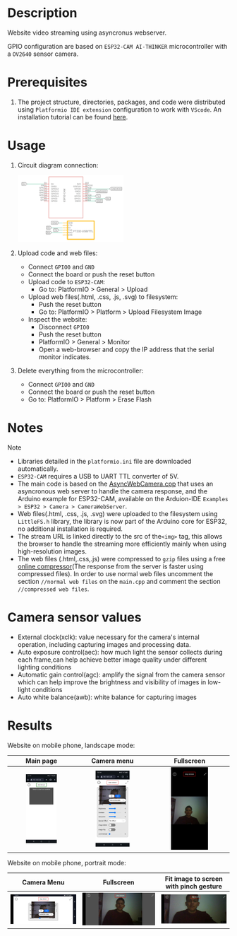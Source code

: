 # Description
Website video streaming using asyncronus webserver.

GPIO configuration are based on `ESP32-CAM AI-THINKER` microcontroller with a `OV2640` sensor camera.

# Prerequisites 
1. The project structure, directories, packages, and code were distributed using `Platformio IDE extension` configuration to work with `VScode`. An installation tutorial can be found <a href="https://randomnerdtutorials.com/vs-code-platformio-ide-esp32-esp8266-arduino/" target="_blank">here</a>.


# Usage
1. Circuit diagram connection:

    <img src="https://github.com/javierandrango/microcontrollers/blob/main/images/VIDEO-STREAM-CIRCUIT.png" width='50%'>

2. Upload code and web files: 
    - Connect `GPIO0` and `GND` 
    - Connect the board or push the reset button 
    - Upload code to `ESP32-CAM`:
        - Go to: PlatformIO > General > Upload
    - Upload web files(.html, .css, .js, .svg) to filesystem: 
        - Push the reset button 
        - Go to: PlatformIO > Platform > Upload Filesystem Image
    - Inspect the website:    
        - Disconnect `GPIO0`
        - Push the reset button 
        - PlatformIO > General > Monitor
        - Open a web-browser and copy the IP address that the serial monitor indicates.

3. Delete everything from the microcontroller:
    - Connect `GPIO0` and `GND` 
    - Connect the board or push the reset button
    - Go to: PlatformIO > Platform > Erase Flash

# Notes
> [!NOTE]
> - Libraries detailed in the `platformio.ini` file are downloaded automatically.
> - `ESP32-CAM` requires a USB to UART TTL converter of 5V.
> - The main code is based on the <a href="https://gist.github.com/me-no-dev/d34fba51a8f059ac559bf62002e61aa3" target="_blank">AsyncWebCamera.cpp</a> that uses an asyncronous web server to handle the camera response, and the Arduino example for ESP32-CAM, available on the Arduion-IDE `Examples > ESP32 > Camera > CameraWebServer`.
> - Web files(.html, .css, .js, .svg) were uploaded to the filesystem using `LittleFS.h` library, the library is now part of the Arduino core for ESP32, no additional installation is required.
> - The stream URL is linked directly to the src of the`<img>` tag, this allows the browser to handle the streaming more efficiently mainly when using high-resolution images.
> - The web files (.html,.css,.js) were compressed to `gzip` files using a free <a href="https://gzip.swimburger.net/" target="blank">online compressor</a>(The response from the server is faster using compressed files). In order to use normal web files uncomment the section `//normal web files` on the `main.cpp` and comment the section `//compressed web files`.

# Camera sensor values
- External clock(xclk): value necessary for the camera's internal operation, including capturing images and processing data.
- Auto exposure control(aec): how much light the sensor collects during each frame,can help achieve better image quality under different lighting conditions
- Automatic gain control(agc): amplify the signal from the camera sensor which can help improve the brightness and visibility of images in low-light conditions
- Auto white balance(awb): white balance for capturing images

# Results
Website on  mobile phone, landscape mode:

|Main page|Camera menu|Fullscreen|
|:-:|:-:|:-:|
|<img src="https://github.com/javierandrango/microcontrollers/blob/main/images/stream1-min.jpg" width='50%'>|<img src="https://github.com/javierandrango/microcontrollers/blob/main/images/stream2-min.jpg" width='50%'>|<img src="https://github.com/javierandrango/microcontrollers/blob/main/images/stream4-min.jpg" width='50%'>|

Website on mobile phone, portrait mode:

|Camera Menu|Fullscreen|Fit image to screen with pinch gesture|
|:-:|:-:|:-:|
|<img src="https://github.com/javierandrango/microcontrollers/blob/main/images/stream3-min.jpg">|<img src="https://github.com/javierandrango/microcontrollers/blob/main/images/stream5-min.jpg">|<img src="https://github.com/javierandrango/microcontrollers/blob/main/images/stream6-min.jpg">|

